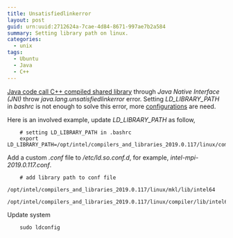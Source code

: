 ```yaml
---
title: Unsatisfiedlinkerror
layout: post
guid: urn:uuid:2712624a-7cae-4d84-8671-997ae7b2a584
summary: Setting library path on linux.
categories:
  - unix
tags:
  - Ubuntu
  - Java
  - C++
---
```


[Java code call C++ compiled shared library](https://bizhishui.github.io/Java-Realated) through *Java Native Interface (JNI)* throw *java.lang.unsatisfiedlinkerror* error.
Setting *LD_LIBRARY_PATH* in *bashrc* is not enough to solve this error, more [configurations](https://stackoverflow.com/questions/13428910/how-to-set-the-environmental-variable-ld-library-path-in-linux)
are need.


Here is an involved example, update *LD_LIBRARY_PATH* as follow,
```
    # setting LD_LIBRARY_PATH in .bashrc
    export LD_LIBRARY_PATH=/opt/intel/compilers_and_libraries_2019.0.117/linux/compiler/lib/intel64:/opt/intel/compilers_and_libraries_2019.0.117/linux/mkl/lib/intel64:$LD_LIBRARY_PATH
```

Add a custom *.conf* file to */etc/ld.so.conf.d*, for example, *intel-mpi-2019.0.117.conf*.
```
    # add library path to conf file
    /opt/intel/compilers_and_libraries_2019.0.117/linux/mkl/lib/intel64
    /opt/intel/compilers_and_libraries_2019.0.117/linux/compiler/lib/intel64
```

Update system
```
    sudo ldconfig
```
